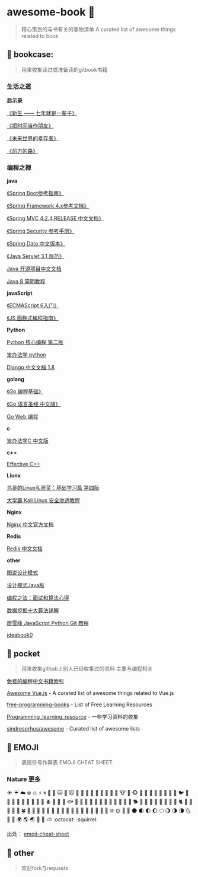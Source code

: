 # awesome-book :tiger: 

> 精心策划的与书有关的事物清单 
> A curated list of awesome things related to book 

## :whale: bookcase:

> 用来收集读过或准备读的gitbook书籍

### 生活之道 
**启示录**

[《新生 —— 七年就是一辈子》](https://www.gitbook.com/book/xiaolai/reborn/details)

[《把时间当作朋友》](https://www.gitbook.com/book/xiaolai/ba-shi-jian-dang-zuo-peng-you/details)

[《未来世界的幸存者》](https://github.com/ruanyf/survivor)

[《前方的路》](https://github.com/ruanyf/road)

### 编程之禅
**java**

[《Spring Boot参考指南》](https://qbgbook.gitbooks.io/spring-boot-reference-guide-zh/)

[《Spring Framework 4.x参考文档》](https://github.com/waylau/spring-framework-4-reference)

[《Spring MVC 4.2.4.RELEASE 中文文档》](https://www.gitbook.com/book/linesh/spring-mvc-documentation-linesh-translation/details)

[《Spring Security 参考手册》](https://www.gitbook.com/book/vincentmi/spring-security-reference-zh/details)

[《Spring Data 中文版本》](https://www.gitbook.com/book/czeng/spring-data/details)

[《Java Servlet 3.1 规范》](https://github.com/waylau/servlet-3.1-specification)

[Java 开源项目中文文档](https://www.gitbook.com/book/wizardforcel/java-opensource-doc/details)

[Java 8 简明教程](https://www.gitbook.com/book/wizardforcel/modern-java/details)

**javaScript**

[《ECMAScript 6入门》](https://github.com/ruanyf/es6tutorial)

[《JS 函数式编程指南》](https://www.gitbook.com/book/llh911001/mostly-adequate-guide-chinese/details)

**Python**

[Python 核心编程 第二版](https://www.gitbook.com/book/wizardforcel/core-python-2e/details)

[笨办法学 python](https://www.gitbook.com/book/wizardforcel/lpthw/details)

[Django 中文文档 1.8](https://www.gitbook.com/book/wizardforcel/django-chinese-docs-18/details)

**golang**

[《Go 编程基础》](https://github.com/Unknwon/go-fundamental-programming)

[《Go 语言圣经 中文版》](https://www.gitbook.com/book/wizardforcel/gopl-zh/details)

[Go Web 编程](https://www.gitbook.com/book/wizardforcel/build-web-application-with-golang/details)

**c**

[笨办法学C 中文版](https://www.gitbook.com/book/wizardforcel/lcthw/details)

**c++**

[Effective C++](https://www.gitbook.com/book/wizardforcel/effective-cpp/details)

**Liunx**

[鸟哥的Linux私房菜：基础学习篇 第四版](https://www.gitbook.com/book/wizardforcel/vbird-linux-basic-4e/details)

[大学霸 Kali Linux 安全渗透教程](https://www.gitbook.com/book/wizardforcel/daxueba-kali-linux-tutorial/details)

**Nginx**

[Nginx 中文官方文档](https://www.gitbook.com/book/wizardforcel/nginx-doc/details)

**Redis**

[Redis 中文文档](https://www.gitbook.com/book/wizardforcel/redis-doc/details)


**other**

[图说设计模式](https://github.com/me115/design_patterns)

[设计模式Java版](https://www.gitbook.com/book/quanke/design-pattern-java/details)

[编程之法：面试和算法心得](https://www.gitbook.com/book/wizardforcel/the-art-of-programming-by-july/details)

[数据挖掘十大算法详解](https://www.gitbook.com/book/wizardforcel/dm-algo-top10/details)

[廖雪峰 JavaScript Python Git 教程](https://www.gitbook.com/book/wizardforcel/liaoxuefeng/details)


[ideabook0](https://github.com/phodal/ideabook)

## :rabbit: pocket 
> 用来收集github上别人已经收集过的资料 主要与编程相关

[免费的编程中文书籍索引](https://github.com/tengj/free-programming-books-zh_CN)

[Awesome Vue.js](https://github.com/vuejs/awesome-vue) - A curated list of awesome things related to Vue.js

[free-programming-books](https://github.com/EbookFoundation/free-programming-books) - List of Free Learning Resources

[Programming_learning_resource](https://github.com/shihyu/Programming_learning_resource) - 一些学习资料的收集

[sindresorhus/awesome](https://github.com/vuejs/awesome-vue) - Curated list of awesome lists
 
## :hamster: EMOJI 

> 表情符号作弊表 EMOJI CHEAT SHEET



### Nature [更多](pocket/EMOJI%20CHEAT%20SHEET.md)

:sunny:
:umbrella:
:cloud:
:snowflake:
:snowman:
:zap:
:cyclone:
:foggy:
:ocean:
:cat:
:dog:
:mouse:
:hamster:
:rabbit:
:wolf:
:frog:
:tiger:
:koala:
:bear:
:pig:
:pig_nose:
:cow:
:boar:
:monkey_face:
:monkey:
:horse:
:racehorse:
:camel:
:sheep:
:elephant:
:panda_face:
:snake:
:bird:
:baby_chick:
:hatched_chick:
:hatching_chick:
:chicken:
:penguin:
:turtle:
:bug:
:honeybee:
:ant:
:beetle:
:snail:
:octopus:
:tropical_fish:
:fish:
:whale:
:whale2:
:dolphin:
:cow2:
:ram:
:rat:
:water_buffalo:
:tiger2:
:rabbit2:
:dragon:
:goat:
:rooster:
:dog2:
:pig2:
:mouse2:
:ox:
:dragon_face:
:blowfish:
:crocodile:
:dromedary_camel:
:leopard:
:cat2:
:poodle:
:paw_prints:
:bouquet:
:cherry_blossom:
:tulip:
:four_leaf_clover:
:rose:
:sunflower:
:hibiscus:
:maple_leaf:
:leaves:
:fallen_leaf:
:herb:
:mushroom:
:cactus:
:palm_tree:
:evergreen_tree:
:deciduous_tree:
:chestnut:
:seedling:
:blossom:
:ear_of_rice:
:shell:
:globe_with_meridians:
:sun_with_face:
:full_moon_with_face:
:new_moon_with_face:
:new_moon:
:waxing_crescent_moon:
:first_quarter_moon:
:waxing_gibbous_moon:
:full_moon:
:waning_gibbous_moon:
:last_quarter_moon:
:waning_crescent_moon:
:last_quarter_moon_with_face:
:first_quarter_moon_with_face:
:crescent_moon:
:earth_africa:
:earth_americas:
:earth_asia:
:volcano:
:milky_way:
:partly_sunny:
:octocat:
:squirrel:

出处： [emoji-cheat-sheet](https://github.com/WebpageFX/emoji-cheat-sheet.com/)

## 🎉 other

> 欢迎fork与requsets
